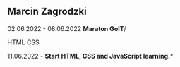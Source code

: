 ## Marcin Zagrodzki

02.06.2022 - 08.06.2022 **Maraton GoIT**/

HTML
CSS

11.06.2022 - **Start HTML, CSS and JavaScript learning.***
